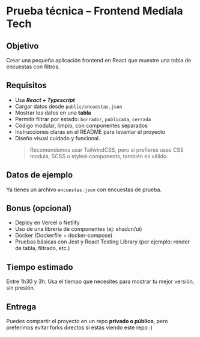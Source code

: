 # Prueba técnica – Frontend Mediala Tech

## Objetivo

Crear una pequeña aplicación frontend en React que muestre una tabla de encuestas con filtros.

## Requisitos

- Usa ***React + Typescript***
- Cargar datos desde `public/encuestas.json`
- Mostrar los datos en una **tabla**
- Permitir filtrar por estado: `borrador`, `publicada`, `cerrada`
- Código modular, limpio, con componentes separados
- Instrucciones claras en el README para levantar el proyecto
- Diseño visual cuidado y funcional.
    > Recomendamos usar TailwindCSS, pero si prefieres usas CSS modula, SCSS o styled-components, también es válido.

## Datos de ejemplo

Ya tienes un archivo `encuestas.json` con encuestas de prueba.

## Bonus (opcional)

- Deploy en Vercel o Netlify
- Uso de una librería de componentes (ej: shadcn/ui)
- Docker (Dockerfile + docker-compose)
- Pruebas básicas con Jest y React Testing Library (por ejemplo: render de tabla, filtrado, etc.)

## Tiempo estimado

Entre 1h30 y 3h. Usa el tiempo que necesites para mostrar tu mejor versión, sin presión.

## Entrega

Puedes compartir el proyecto en un repo **privado o público**, pero preferimos evitar forks directos si estás viendo este repo :)

